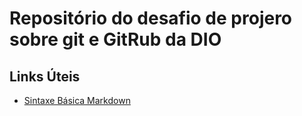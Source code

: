 # Repositório do desafio de projero sobre git e GitRub da DIO

## Links Úteis
- [Sintaxe Básica Markdown](https://www.markdownguide.org/basic-sytax/)
